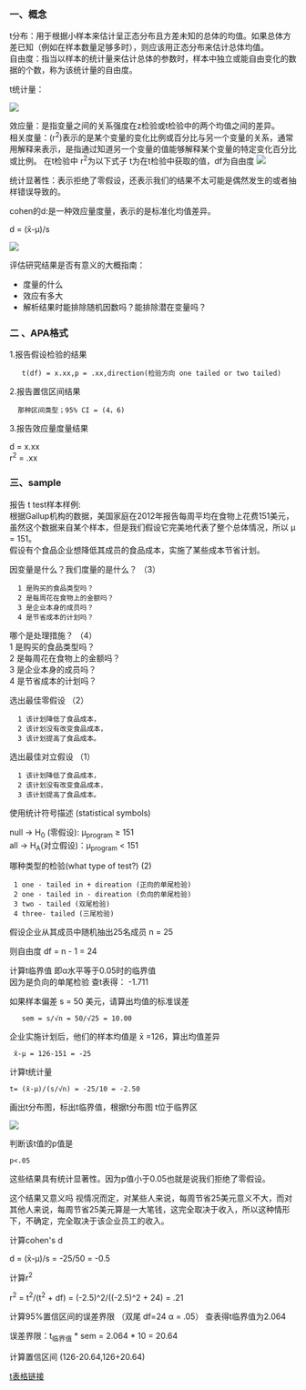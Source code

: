 ### 一、概念
t分布：用于根据小样本来估计呈正态分布且方差未知的总体的均值。如果总体方差已知（例如在样本数量足够多时），则应该用正态分布来估计总体均值。  
自由度：指当以样本的统计量来估计总体的参数时，样本中独立或能自由变化的数据的个数，称为该统计量的自由度。  

t统计量：

 ![](http://images.cronusliang.me/ML/statistics/t%E7%BB%9F%E8%AE%A1%E9%87%8F.png)

效应量：是指变量之间的关系强度在z检验或t检验中的两个均值之间的差异。  
相关度量：(r<sup>2</sup>)表示的是某个变量的变化比例或百分比与另一个变量的关系，通常用解释来表示，是指通过知道另一个变量的值能够解释某个变量的特定变化百分比或比例。
在t检验中 r<sup>2</sup>为以下式子 t为在t检验中获取的值，df为自由度
![](http://images.cronusliang.me/ML/statistics/r2_t.png)  

统计显著性：表示拒绝了零假设，还表示我们的结果不太可能是偶然发生的或者抽样错误导致的。  

cohen的d:是一种效应量度量，表示的是标准化均值差异。

 d = (x̄-μ)/s

![](http://images.cronusliang.me/ML/statistics/cohen%27s_d.png)

评估研究结果是否有意义的大概指南：
​     
-  度量的什么   
-  效应有多大   
-  解析结果时能排除随机因数吗？能排除潜在变量吗？  

### 二 、APA格式

1.报告假设检验的结果

	   t(df) = x.xx,p = .xx,direction(检验方向 one tailed or two tailed)

2.报告置信区间结果  

      那种区间类型；95% CI = (4，6)

3.报告效应量度量结果

d = x.xx  
r<sup>2</sup> = .xx


### 三、sample

报告 t test样本样例:   
根据Gallup机构的数据，美国家庭在2012年报告每周平均在食物上花费151美元，虽然这个数据来自某个样本，但是我们假设它完美地代表了整个总体情况，所以 μ = 151。  
假设有个食品企业想降低其成员的食品成本，实施了某些成本节省计划。

  因变量是什么？我们度量的是什么？  （3）

	  1 是购买的食品类型吗？    
	  2 是每周花在食物上的金额吗？   
	  3 是企业本身的成员吗？     
	  4 是节省成本的计划吗？   

 哪个是处理措施？ （4）
​		
      1 是购买的食品类型吗？    
      2 是每周花在食物上的金额吗？   
      3 是企业本身的成员吗？     
      4 是节省成本的计划吗？

 选出最佳零假设 （2）  

      1 该计划降低了食品成本，  
      2 该计划没有改变食品成本，
      3 该计划提高了食品成本。    

 选出最佳对立假设 （1）  

	  1 该计划降低了食品成本，  
	  2 该计划没有改变食品成本，
	  3 该计划提高了食品成本。	

 使用统计符号描述 (statistical symbols)

 null -> H<sub>0</sub> (零假设): μ<sub>program</sub> ≥ 151  
 all ->  H<sub>A</sub>(对立假设)：μ<sub>program</sub> < 151

 哪种类型的检验(what type of test?) (2)

	 1 one - tailed in + direation (正向的单尾检验)      
	 2 one - tailed in - direation (负向的单尾检验)    
	 3 two - tailed (双尾检验)         
	 4 three- tailed (三尾检验)  

 假设企业从其成员中随机抽出25名成员 n = 25

   则自由度 df = n - 1 = 24   

 计算t临界值 即α水平等于0.05时的临界值
​		
     因为是负向的单尾检验 查t表得： -1.711

 如果样本偏差 s = 50 美元，请算出均值的标准误差

       sem = s/√n = 50/√25 = 10.00 

 企业实施计划后，他们的样本均值是 x̄ =126，算出均值差异 

     x̄-μ = 126-151 = -25

 计算t统计量  

    t= (x̄-μ)/(s/√n) = -25/10 = -2.50

 画出t分布图，标出t临界值，根据t分布图 t位于临界区

![](http://images.cronusliang.me/ML/statistics/%E6%A0%B7%E6%9C%AC%E7%9A%84t%E5%88%86%E5%B8%83.png)

 判断该t值的p值是

	p<.05

 这些结果具有统计显著性。因为p值小于0.05也就是说我们拒绝了零假设。  

 这个结果又意义吗
    视情况而定，对某些人来说，每周节省25美元意义不大，而对其他人来说，每周节省25美元算是一大笔钱，这完全取决于收入，所以这种情形下，不确定，完全取决于该企业员工的收入。

 计算cohen's d 

   d = (x̄-μ)/s = -25/50 = -0.5

 计算r<sup>2</sup> 

  r<sup>2</sup> = t<sup>2</sup>/(t<sup>2</sup> + df) = (-2.5)^2/((-2.5)^2 + 24) = .21

 计算95%置信区间的误差界限 
  （双尾  df=24 α = .05） 查表得t临界值为2.064

   误差界限：t<sub>临界值</sub> * sem = 2.064 * 10 = 20.64 


  计算置信区间
    (126-20.64,126+20.64)	
  

[t表格链接](https://s3.amazonaws.com/udacity-hosted-downloads/t-table.jpg)